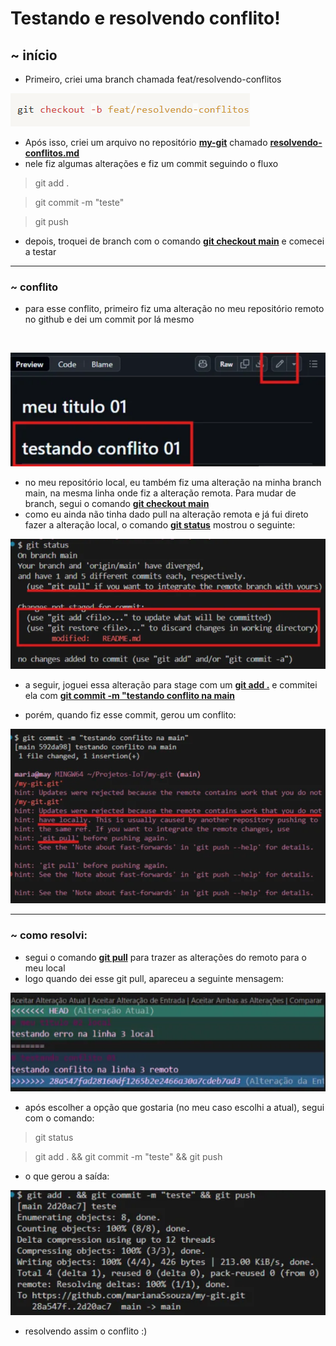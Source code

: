 # Testando e resolvendo conflito!
## ~ início
- Primeiro, criei uma branch chamada feat/resolvendo-conflitos

![print criando branch](imagens_my-git/criando-branch-resolvendo-conflito.png)



- Após isso, criei um arquivo no repositório <u><strong>my-git</strong></u> chamado <u><strong>resolvendo-conflitos.md</strong></u>
- nele fiz algumas alterações e fiz um commit seguindo o fluxo
> git add .

> git commit -m "teste"

> git push

- depois, troquei de branch com o comando <u><strong>git checkout main</strong></u> e comecei a testar
---
### ~ conflito
- para esse conflito, primeiro fiz uma alteração no meu repositório remoto no github e dei um commit por lá mesmo
<br>

![print criando branch](imagens_my-git/edicao-remota.png)


- no meu repositório local, eu também fiz uma alteração na minha branch main, na mesma linha onde fiz a alteração remota. Para mudar de branch, segui o comando <u><strong>git checkout main</strong></u>
- como eu ainda não tinha dado pull na alteração remota e já fui direto fazer a alteração local, o comando <u><strong>git status</strong></u> mostrou o seguinte:


![print status mensagem](imagens_my-git/git-status-mensagem.png)


- a seguir, joguei essa alteração para stage com um <u><strong>git add .</strong></u> e commitei ela com <u><strong>git commit -m "testando conflito na main</strong></u>

- porém, quando fiz esse commit, gerou um conflito:

![print imagem conflito](imagens_my-git/conflito-01-git.png)

---
### ~ como resolvi:

- segui o comando <u><strong>git pull</strong></u> para trazer as alterações do remoto para o meu local
- logo quando dei esse git pull, apareceu a seguinte mensagem:

![print escolhendo alteracoes](imagens_my-git/escolher-alteracoes.png)

- após escolher a opção que gostaria (no meu caso escolhi a atual), segui com o comando:
> git status

> git add . && git commit -m "teste" && git push

- o que gerou a saída:

![print saida do git pull](imagens_my-git/saida-do-git-pull.png)

- resolvendo assim o conflito :)










